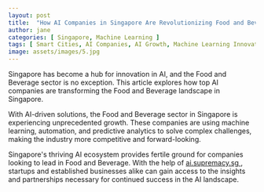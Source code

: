 ```yaml
---
layout: post
title:  "How AI Companies in Singapore Are Revolutionizing Food and Beverage"
author: jane
categories: [ Singapore, Machine Learning ]
tags: [ Smart Cities, AI Companies, AI Growth, Machine Learning Innovations ]
image: assets/images/5.jpg
---
```


Singapore has become a hub for innovation in AI, and the Food and Beverage sector is no exception. This article explores how top AI companies are transforming the Food and Beverage landscape in Singapore.

With AI-driven solutions, the Food and Beverage sector in Singapore is experiencing unprecedented growth. These companies are using machine learning, automation, and predictive analytics to solve complex challenges, making the industry more competitive and forward-looking.

Singapore's thriving AI ecosystem provides fertile ground for companies looking to lead in Food and Beverage. With the help of <a href="https://ai.supremacy.sg" target="_blank"> ai.supremacy.sg </a>, startups and established businesses alike can gain access to the insights and partnerships necessary for continued success in the AI landscape.
